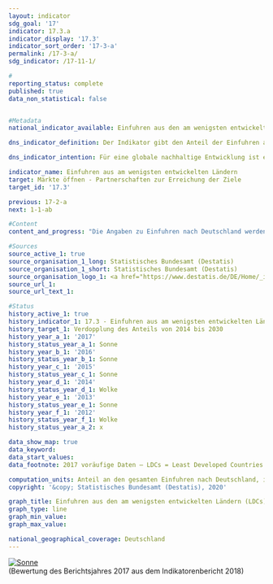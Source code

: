 ```yaml
---                   
layout: indicator                   
sdg_goal: '17'                   
indicator: 17.3.a                   
indicator_display: '17.3'                   
indicator_sort_order: '17-3-a'                   
permalink: /17-3-a/                   
sdg_indicator: /17-11-1/                   

#                   
reporting_status: complete                   
published: true                   
data_non_statistical: false                   


#Metadata                   
national_indicator_available: Einfuhren aus den am wenigsten entwickelten Ländern (LDCs)                   

dns_indicator_definition: Der Indikator gibt den Anteil der Einfuhren aus am wenigsten entwickelten Ländern (Least Developed Countries, LDCs) an den gesamten Einfuhren nach Deutschland (in Euro gemessen) an.<sub> Text aus dem Indikatorenbericht 2018</sub>                   

dns_indicator_intention: Für eine globale nachhaltige Entwicklung ist es wichtig, die Handelschancen der Entwicklungsund Schwellenländer zu verbessern. Entwicklungs- und Schwellenländer benötigen ein offenes und faires Handelssystem, um sowohl Rohstoffe als auch verarbeitete Produkte auf dem Weltmarkt anzubieten. Die Bundesregierung hat daher als Ziel festgelegt, dass sich der Anteil der Einfuhren aus LDCs zwischen den Jahren 2014 und 2030 verdoppeln soll.<sub> Text aus dem Indikatorenbericht 2018</sub>                   

indicator_name: Einfuhren aus am wenigsten entwickelten Ländern                   
target: Märkte öffnen - Partnerschaften zur Erreichung der Ziele                   
target_id: '17.3'                   

previous: 17-2-a                   
next: 1-1-ab                   

#Content                    
content_and_progress: "Die Angaben zu Einfuhren nach Deutschland werden von der Außenhandelsstatistik des Statistischen Bundesamtes zusammengestellt. Dabei werden neben dem Herkunftsland der importierten Waren, deren Wert und Gewicht auch die Art der Ware detailliert erfasst. Ausgeschlossen ist in der Außenhandelsstatistik der Bereich Dienstleistungen.<br><br>Die Einordnung der verschiedenen Länder als LDCs wird anhand der Liste der Empfänger öffentlicher Entwicklungsgelder des Ausschusses für Entwicklungszusammenarbeit der Organisation für wirtschaftliche Zusammenarbeit und Entwicklung (OECD-DAC) vorgenommen. Für den Indikator werden die im jeweiligen Jahr gültigen Einstufungen gemäß OECD-DAC verwendet. Ändert sich also der Status eines Landes, so wirkt sich das auf den Indikator aus, auch wenn der Wert der Einfuhren aus diesem Land unverändert bleibt. Für die Entwicklung des Indikators im dargestellten Zeitraum sind Statusänderungen der Länder allerdings kaum relevant.<br><br>Für Wert und Entwicklung des Indikators können verschiedene Faktoren eine Rolle spielen, etwa Technologietransfers oder Zolländerungen, aber auch die politische Stabilität eines Landes oder die Infrastruktur. Die zusätzliche Darstellung von weiterverarbeiteten Produkten soll zumindest in gewissem Umfang der Frage Rechnung tragen, ob Deutschland aus den LDCs hauptsächlich die Ausgangsstoffe für industriell erzeugte Produkte bezieht oder ob die LDCs selbst am Fertigungsprozess und dessen Wertschöpfung teilhaben.<br><br>Bedingt durch Reimporte sind auch Mehrfachzählungen in Zähler und Nenner des Indikators nicht auszuschließen. Zu berücksichtigen ist ferner, dass die Importe aus LDCs im Verhältnis zu den gesamten deutschen Importen betrachtet werden. Somit hängt der Wert des Indikators nicht nur von der absoluten Höhe der Importe aus LDCs ab, sondern auch vom Wert aller Importe.<br><br>Neben den gesamten Einfuhren Deutschlands aus LDCs wird in der Grafik auch der Anteil von weiterverarbeiteten Produkten dargestellt. Darunter sind alle Waren gefasst, die in der Gliederung nach Warengruppen der Ernährungs- und der Gewerblichen Wirtschaft (EGW) nicht als „Rohstoffe“ eingestuft werden. Entsprechend fallen aus der Natur gewonnene, nicht oder kaum bearbeitete Waren, wie Erdöl, Erze, Rundholz oder pflanzliche Spinnstoffe, nicht darunter. Dagegen zählen etwa Getreide, Gemüse, lebende Tiere, Fleisch und Milch zu den weiterverarbeiteten Produkten.<br><br>Der Anteil der Einfuhren aus LDCs an den gesamten Einfuhren nach Deutschland lag 2017 bei 0,93&nbsp;% oder 9,6 Milliarden Euro (vorläufige Ergebnisse). Dies bedeutet eine Steigerung um über 113&nbsp;% gegenüber 2002, als der Anteil noch bei 0,44&nbsp;% lag. Die positive Entwicklung zeigte sich allerdings erst in den Jahren seit 2008. Der Anteil der Einfuhren von weiterverarbeiteten Produkten aus LDCs stieg zwischen 2002 und 2017 noch stärker an (+ 146&nbsp;%). Er liegt nun bei 0,88&nbsp;% der gesamten Einfuhren nach Deutschland (2002: 0,36&nbsp;%), dies entspricht einem Wert von rund 9,1 Milliarden Euro. Bei Fortsetzung des Anstiegs der letzten fünf Jahre wäre davon auszugehen, dass die Zielmarke erreicht wird.<br><br>Eine genauere Betrachtung der unterschiedlichen Herkunftsländer zeigt, dass 2017 fast drei Viertel der Einfuhren aus den LDCs Bangladesch (55,51&nbsp;%) und Kambodscha (16,04&nbsp;%) stammten. Werden nicht nur die LDCs, sondern alle Entwicklungs- und Schwellenländer betrachtet, so betrug im Jahr 2017 ihr Anteil an den gesamten Einfuhren nach Deutschland 21,86&nbsp;%, wobei der Anteil weiterverarbeiteter Güter bei 20,09&nbsp;% lag (nach 13,67 bzw. 12,17&nbsp;% im Jahr 2002). Somit machen die Einfuhren aus LDCs sowohl an allen Gütern als auch an den weiterverarbeiteten einen eher kleineren Teil der Einfuhren aus Entwicklungs- und Schwellenländern aus. Wie oben ersichtlich hat ihr Anteil an den gesamten Einfuhren jedoch im Zeitverlauf stärker zugenommen. Unter allen Entwicklungs- und Schwellenländern spielt China die größte Rolle. Allein der Anteil der Importe aus China an allen deutschen Importen betrug 9,74&nbsp;% bzw. 9,70&nbsp;% für die weiterverarbeitenden Güter. Damit ist China für Deutschland der größte Importeur.<sub> Text aus dem Indikatorenbericht 2018</sub>"                   

#Sources
source_active_1: true                           
source_organisation_1_long: Statistisches Bundesamt (Destatis)                           
source_organisation_1_short: Statistisches Bundesamt (Destatis)                           
source_organisation_logo_1: <a href="https://www.destatis.de/DE/Home/_inhalt.html"><img src="https://g205sdgs.github.io/sdg-indicators/public/logos/destatis.png" alt="Logo Statistisches Bundesamt (Destatis)" title="Klicken Sie hier um zu der Homepage der Organisation zu gelangen" /></a>                           
source_url_1:                            
source_url_text_1:                            

#Status                   
history_active_1: true                   
history_indicator_1: 17.3 - Einfuhren aus am wenigsten entwickelten Ländern                   
history_target_1: Verdopplung des Anteils von 2014 bis 2030
history_year_a_1: '2017'                           
history_status_year_a_1: Sonne
history_year_b_1: '2016'                           
history_status_year_b_1: Sonne
history_year_c_1: '2015'                           
history_status_year_c_1: Sonne
history_year_d_1: '2014'                           
history_status_year_d_1: Wolke
history_year_e_1: '2013'                           
history_status_year_e_1: Sonne
history_year_f_1: '2012'                           
history_status_year_f_1: Wolke
history_status_year_a_2: x

data_show_map: true                   
data_keyword:                    
data_start_values:                    
data_footnote: 2017 voräufige Daten – LDCs = Least Developed Countries                   

computation_units: Anteil an den gesamten Einfuhren nach Deutschland, in&nbsp;%                   
copyright: '&copy; Statistisches Bundesamt (Destatis), 2020'                   

graph_title: Einfuhren aus den am wenigsten entwickelten Ländern (LDCs)                   
graph_type: line                   
graph_min_value:                    
graph_max_value:                    

national_geographical_coverage: Deutschland                   
---
```

<div>                           
  <div class="my-header">                           
    <a href="https://sustainabledevelopment-deutschland.github.io/status/"><img src="https://g205sdgs.github.io/sdg-indicators/public/Wettersymbole/Sonne.png" title="Bei Fortsetzung der Entwicklung beträgt die Abweichung vom Zielwert weniger als 5&nbsp;% der Differenz zwischen Zielwert und aktuellem Wert" alt="Sonne" />                           
    </a>                           
  </div>
  <div class="my-header-note">
    <span>(Bewertung des Berichtsjahres 2017 aus dem Indikatorenbericht 2018)</span>
  </div>                           
</div>